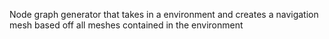 Node graph generator that takes in a environment and creates a navigation mesh based off all meshes contained in the environment